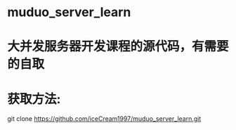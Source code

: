 # muduo_server_learn
# 大并发服务器开发课程的源代码，有需要的自取
# 获取方法:
git clone https://github.com/iceCream1997/muduo_server_learn.git
